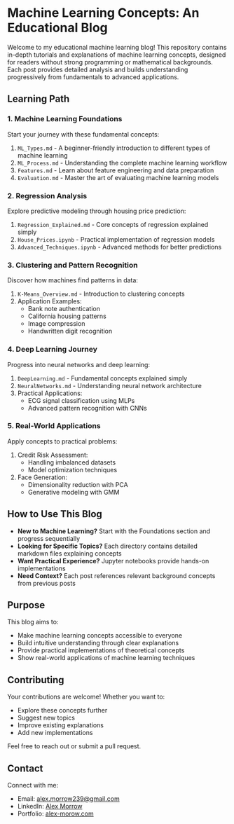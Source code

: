 # Machine Learning Concepts: An Educational Blog

Welcome to my educational machine learning blog! This repository contains in-depth tutorials and explanations of machine learning concepts, designed for readers without strong programming or mathematical backgrounds. Each post provides detailed analysis and builds understanding progressively from fundamentals to advanced applications.

## Learning Path

### 1. Machine Learning Foundations

Start your journey with these fundamental concepts:

1. `ML_Types.md` - A beginner-friendly introduction to different types of machine learning
2. `ML_Process.md` - Understanding the complete machine learning workflow
3. `Features.md` - Learn about feature engineering and data preparation
4. `Evaluation.md` - Master the art of evaluating machine learning models

### 2. Regression Analysis

Explore predictive modeling through housing price prediction:

1. `Regression_Explained.md` - Core concepts of regression explained simply
2. `House_Prices.ipynb` - Practical implementation of regression models
3. `Advanced_Techniques.ipynb` - Advanced methods for better predictions

### 3. Clustering and Pattern Recognition

Discover how machines find patterns in data:

1. `K-Means_Overview.md` - Introduction to clustering concepts
2. Application Examples:
   - Bank note authentication
   - California housing patterns
   - Image compression
   - Handwritten digit recognition

### 4. Deep Learning Journey

Progress into neural networks and deep learning:

1. `DeepLearning.md` - Fundamental concepts explained simply
2. `NeuralNetworks.md` - Understanding neural network architecture
3. Practical Applications:
   - ECG signal classification using MLPs
   - Advanced pattern recognition with CNNs

### 5. Real-World Applications

Apply concepts to practical problems:

1. Credit Risk Assessment:
   - Handling imbalanced datasets
   - Model optimization techniques
2. Face Generation:
   - Dimensionality reduction with PCA
   - Generative modeling with GMM

## How to Use This Blog

- **New to Machine Learning?** Start with the Foundations section and progress sequentially
- **Looking for Specific Topics?** Each directory contains detailed markdown files explaining concepts
- **Want Practical Experience?** Jupyter notebooks provide hands-on implementations
- **Need Context?** Each post references relevant background concepts from previous posts

## Purpose

This blog aims to:

- Make machine learning concepts accessible to everyone
- Build intuitive understanding through clear explanations
- Provide practical implementations of theoretical concepts
- Show real-world applications of machine learning techniques

## Contributing

Your contributions are welcome! Whether you want to:

- Explore these concepts further
- Suggest new topics
- Improve existing explanations
- Add new implementations

Feel free to reach out or submit a pull request.

## Contact

Connect with me:

- Email: <alex.morrow239@gmail.com>
- LinkedIn: [Alex Morrow](https://www.linkedin.com/in/alex-morrow-62a1532a4/)
- Portfolio: [alex-morow.com](https://alex-morrow.com/)
